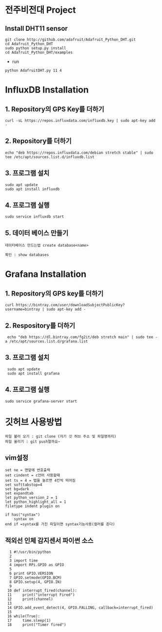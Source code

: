 # 전주비전대 Project

## Install DHT11 sensor
```
git clone http://github.com/adafruit/Adafruit_Python_DHT.git
cd Adafruit_Python_DHT
sudo python setup.py install
cd Adafruit_Python_DHT/examples
```
  - run
  ```
  python AdafruitDHT.py 11 4
  ```


# InfluxDB Installation

## 1. Repository의 GPS Key를 더하기
```
curl -sL https://repos.influxdata.com/influxdb.key | sudo apt-key add -
```
## 2. Repository를 더하기
```
echo "deb https://repos.influxdata.com/debian stretch stable" | sudo tee /etc/apt/sources.list.d/influxdb.list
```
## 3. 프로그램 설치
```
sudo apt update
sudo apt install influxdb
```
## 4. 프로그램 실행
```
sudo service influxdb start
```
## 5. 데이터 베이스 만들기
```
데이터베이스 만드는법 create database<name>
```
```
확인 : show databases
```

# Grafana Installation

## 1. Repository의 GPS key를 더하기
```
curl https://bintray.com/user/downloadSubjectPublicKey?username=bintray | sudo apt-key add -
```
## 2. Respository를 더하기
```
 echo "deb https://dl.bintray.com/fg2it/deb stretch main" | sudo tee -a /etc/apt/sources.list.d/grafana.list
```
## 3. 프로그램 설치
```
 sudo apt update
 sudo apt install grafana
```
## 4. 프로그램 실행
```
sudo service grafana-server start
```

# 깃허브 사용방법
```
파일 불러 오기 : git clone (자기 깃 허브 주소 및 파일명까지)
파일 올리기 : git push멀까요~
```
## vim설정
```
set ne = 맨앞에 번호출력
set cindent = c언어 사용할때
set ts = 4 = 탭을 눌르면 4칸씩 띄어짐
set softtabstop=4
set bg=dark
set expandtab
let python_version_2 = 1
let python_highlight_all = 1
filetype indent plugin on

if has("syntax") 
    syntax on
end if =syntax를 가진 파일이면 syntax기능사용(컬러를 준다)
```

## 적외선 인체 감지센서 파이썬 소스
```
  1 #!/usr/bin/python
  2
  3 import time
  4 import RPi.GPIO as GPIO
  5
  6 print GPIO.VERSION
  7 GPIO.setmode(GPIO.BCM)
  8 GPIO.setup(4, GPIO.IN)
  9
 10 def interrupt_fired(channel):
 11     print("interrupt Fired")
 12     print(channel)
 13
 14 GPIO.add_event_detect(4, GPIO.FALLING, callback=interrupt_fired)
 15
 16 while(True):
 17     time.sleep(1)
 18     print("Timer fired")
```
